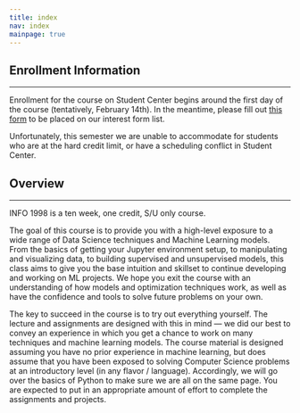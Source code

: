 ```yaml
---
title: index
nav: index
mainpage: true
---
```


## Enrollment Information
----------------------------------------------------------------------------------------
Enrollment for the course on Student Center begins around the first day of the course (tentatively, February 14th). In the meantime, please fill out [this form](https://forms.gle/eHpqSJhGmQdbccfEA) to be placed on our interest form list.

Unfortunately, this semester we are unable to accommodate for students who are at the hard credit limit, or have a scheduling conflict in Student Center.

## Overview
----------------------------------------------------------------------------------------
INFO 1998 is a ten week, one credit, S/U only course. 


The goal of this course is to provide you with a high-level exposure to a wide range of Data Science techniques and Machine Learning models. From the basics of getting your Jupyter environment setup, to manipulating and visualizing data, to building supervised and unsupervised models, this class aims to give you the base intuition and skillset to continue developing and working on ML projects. We hope you exit the course with an understanding of how models and optimization techniques work, as well as have the confidence and tools to solve future problems on your own.

The key to succeed in the course is to try out everything yourself. The lecture and assignments are designed with this in mind — we did our best to convey an experience in which you get a chance to work on many techniques and machine learning models. The course material is designed assuming you have no prior experience in machine learning, but does assume that you have been exposed to solving Computer Science problems at an introductory level (in any flavor / language). Accordingly, we will go over the basics of Python to make sure we are all on the same page. You are expected to put in an appropriate amount of effort to complete the assignments and projects.

